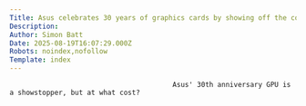 ```yaml
---
Title: Asus celebrates 30 years of graphics cards by showing off the coolest GPU I've ever seen
Description: 
Author: Simon Batt
Date: 2025-08-19T16:07:29.000Z
Robots: noindex,nofollow
Template: index
---
```


                                            Asus' 30th anniversary GPU is a showstopper, but at what cost?
                                        